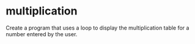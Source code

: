 # multiplication
Create a program that uses a loop to display the multiplication table for a number entered by the user.
